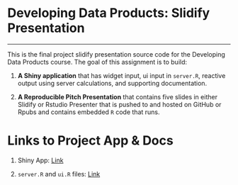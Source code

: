 # Developing Data Products: Slidify Presentation
---

This is the final project slidify presentation source code for the Developing Data Products course. The goal of this assignment is to build:

1. __A Shiny application__ that has widget input, ui input in `server.R`, reactive output using server calculations, and supporting documentation.

2. __A Reproducible Pitch Presentation__ that contains five slides in either Slidify or Rstudio Presenter that is pushed to and hosted on GitHub or Rpubs and contains embedded `R` code that runs.

# Links to Project App & Docs

1. Shiny App: [Link](https://mdancho84.shinyapps.io/shiny-app/)

2. `server.R` and `ui.R` files: [Link](https://github.com/mdancho84/datasciencecoursera/tree/master/DevelopingDataProducts/shiny-app)